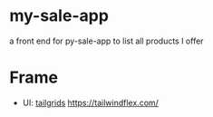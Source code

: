 # my-sale-app
a front end for py-sale-app to list all products I offer


# Frame
- UI: [tailgrids](https://tailgrids.com/)
https://tailwindflex.com/

